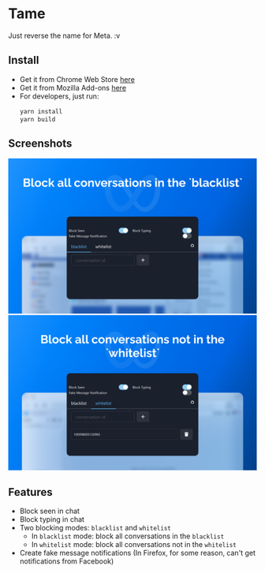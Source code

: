# Tame

Just reverse the name for Meta. :v

## Install

- Get it from Chrome Web Store [here](https://chrome.google.com/webstore/detail/tame/ekkfmgebnjoeklkbnnmkgclphcgemnml)
- Get it from Mozilla Add-ons [here](https://addons.mozilla.org/en-US/firefox/addon/tamev2/)
- For developers, just run:
  ```
  yarn install
  yarn build
  ```

## Screenshots

![](./imgs/screenshot-1.png)
![](./imgs/screenshot-2.png)

## Features

- Block seen in chat
- Block typing in chat
- Two blocking modes: `blacklist` and `whitelist`
  - In `blacklist` mode: block all conversations in the `blacklist`
  - In `whitelist` mode: block all conversations not in the `whitelist`
- Create fake message notifications (In Firefox, for some reason, can't get notifications from Facebook)
